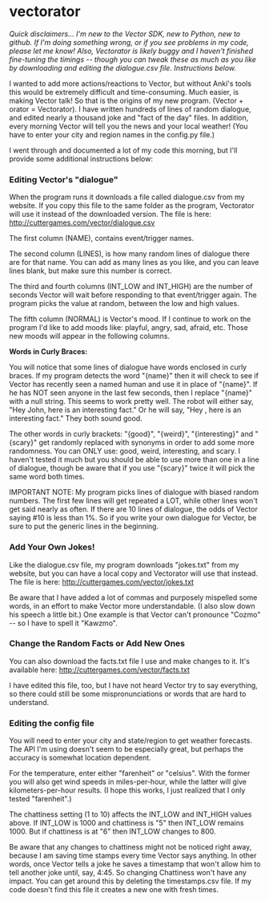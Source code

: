 # vectorator
*Quick disclaimers... I'm new to the Vector SDK, new to Python, new to github. If I'm doing something wrong, or if you see problems in my code, please let me know! Also, Vectorator is likely buggy and I haven't finished fine-tuning the timings -- though you can tweak these as much as you like by downloading and editing the dialogue.csv file. Instructions below.*

I wanted to add more actions/reactions to Vector, but without Anki's tools this would be extremely difficult and time-consuming. Much easier, is making Vector talk! So that is the origins of my new program. (Vector + orator = Vectorator). I have written hundreds of lines of random dialogue, and edited nearly a thousand joke and "fact of the day" files. In addition, every morning Vector will tell you the news and your local weather! (You have to enter your city and region names in the config.py file.)

I went through and documented a lot of my code this morning, but I'll provide some additional instructions below:

### Editing Vector's "dialogue"
When the program runs it downloads a file called dialogue.csv from my website. If you copy this file to the same folder as the program, Vectorator will use it instead of the downloaded version. The file is here: http://cuttergames.com/vector/dialogue.csv

The first column (NAME), contains event/trigger names. 

The second column (LINES), is how many random lines of dialogue there are for that name. You can add as many lines as you like, and you can leave lines blank, but make sure this number is correct.

The third and fourth columns (INT_LOW and INT_HIGH) are the number of seconds Vector will wait before responding to that event/trigger again. The program picks the value at random, between the low and high values.

The fifth column (NORMAL) is Vector's mood. If I continue to work on the program I'd like to add moods like: playful, angry, sad, afraid, etc. Those new moods will appear in the following columns.

**Words in Curly Braces:**

You will notice that some lines of dialogue have words enclosed in curly braces. If my program detects the word "{name}" then it will check to see if Vector has recently seen a named human and use it in place of "{name}". If he has NOT seen anyone in the last few seconds, then I replace "{name}" with a null string. This seems to work pretty well. The robot will either say, "Hey John, here is an interesting fact." Or he will say, "Hey , here is an interesting fact." They both sound good.

The other words in curly brackets: "{good}", "{weird}", "{interesting}" and "{scary}" get randomly replaced with synonyms in order to add some more randomness. You can ONLY use: good, weird, interesting, and scary. I haven't tested it much but you should be able to use more than one in a line of dialogue, though be aware that if you use "{scary}" twice it will pick the same word both times.

IMPORTANT NOTE: My program picks lines of dialogue with biased random numbers. The first few lines will get repeated a LOT, while other lines won't get said nearly as often. If there are 10 lines of dialogue, the odds of Vector saying #10 is less than 1%. So if you write your own dialogue for Vector, be sure to put the generic lines in the beginning.

### Add Your Own Jokes! ###
Like the dialogue.csv file, my program downloads "jokes.txt" from my website, but you can have a local copy and Vectorator will use that instead. The file is here: http://cuttergames.com/vector/jokes.txt 

Be aware that I have added a lot of commas and purposely mispelled some words, in an effort to make Vector more understandable. (I also slow down his speech a little bit.) One example is that Vector can't pronounce "Cozmo" -- so I have to spell it "Kawzmo".

### Change the Random Facts or Add New Ones ###
You can also download the facts.txt file I use and make changes to it. It's available here: http://cuttergames.com/vector/facts.txt

I have edited this file, too, but I have not heard Vector try to say everything, so there could still be some mispronunciations or words that are hard to understand.

### Editing the config file
You will need to enter your city and state/region to get weather forecasts. The API I'm using doesn't seem to be especially great, but perhaps the accuracy is somewhat location dependent.

For the temperature, enter either "farenheit" or "celsius". With the former you will also get wind speeds in miles-per-hour, while the latter will give kilometers-per-hour results. (I hope this works, I just realized that I only tested "farenheit".)

The chattiness setting (1 to 10) affects the INT_LOW and INT_HIGH values above. If INT_LOW is 1000 and chattiness is "5" then INT_LOW remains 1000. But if chattiness is at "6" then INT_LOW changes to 800. 

Be aware that any changes to chattiness might not be noticed right away, because I am saving time stamps every time Vector says anything. In other words, once Vector tells a joke he saves a timestamp that won't allow him to tell another joke until, say, 4:45. So changing Chattiness won't have any impact. You can get around this by deleting the timestamps.csv file. If my code doesn't find this file it creates a new one with fresh times.
